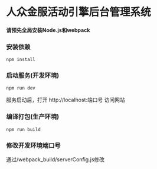 # 人众金服活动引擎后台管理系统

#### 请预先全局安装Node.js和webpack

### 安装依赖

```
npm install
```

### 启动服务(开发环境)

```
npm run dev
```
服务启动后，打开 http://localhost:端口号 访问网站

### 编译打包(生产环境)

```
npm run build
```

### 修改开发环境端口号
通过/webpack_build/serverConfig.js修改